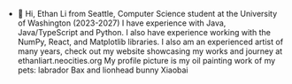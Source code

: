 - 👋 Hi, Ethan Li from Seattle, Computer Science student at the University of Washington (2023-2027)
I have experience with Java, Java/TypeScript and Python.
I also have experience working with the NumPy, React, and Matplotlib libraries.
I also am an experienced artist of many years, check out my website showcasing my works and journey at ethanliart.neocities.org
My profile picture is my oil painting work of my pets: labrador Bax and lionhead bunny Xiaobai

